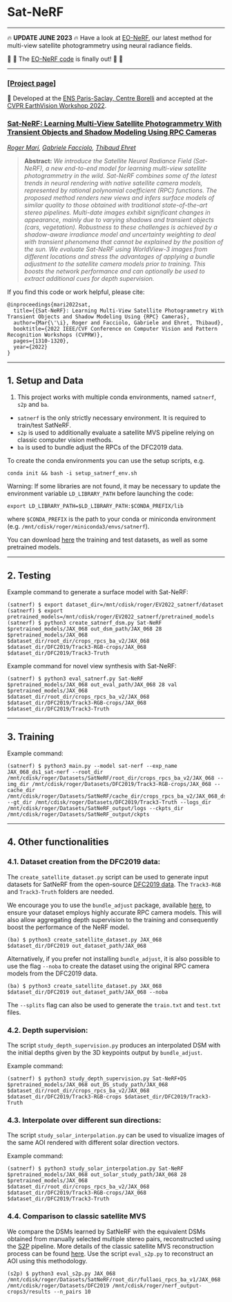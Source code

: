 # Sat-NeRF
---
:fire: **UPDATE JUNE 2023** :fire: Have a look at [EO-NeRF](https://rogermm14.github.io/eonerf/), our latest method for multi-view satellite photogrammetry using neural radiance fields.

:tada: :tada: The [EO-NeRF code](https://github.com/rogermm14/eonerf_code) is finally out! :tada: :tada:

---

### [[Project page]](https://centreborelli.github.io/satnerf)

:wrench: Developed at the [ENS Paris-Saclay, Centre Borelli](https://www.centreborelli.fr/) and accepted at the [CVPR EarthVision Workshop 2022](https://www.grss-ieee.org/events/earthvision-2022/).

### [Sat-NeRF: Learning Multi-View Satellite Photogrammetry With Transient Objects and Shadow Modeling Using RPC Cameras](https://openaccess.thecvf.com/content/CVPR2022W/EarthVision/papers/Mari_Sat-NeRF_Learning_Multi-View_Satellite_Photogrammetry_With_Transient_Objects_and_Shadow_CVPRW_2022_paper.pdf)
*[Roger Marí](https://scholar.google.com/citations?user=TgpSmIsAAAAJ&hl=en), 
[Gabriele Facciolo](http://dev.ipol.im/~facciolo/),
[Thibaud Ehret](https://tehret.github.io/)*

> **Abstract:** *We introduce the Satellite Neural Radiance Field (Sat-NeRF), a new end-to-end model for learning multi-view satellite photogrammetry in the wild. Sat-NeRF combines some of the latest trends in neural rendering with native satellite camera models, represented by rational polynomial coefficient (RPC) functions. The proposed method renders new views and infers surface models of similar quality to those obtained with traditional state-of-the-art stereo pipelines. Multi-date images exhibit significant changes in appearance, mainly due to varying shadows and transient objects (cars, vegetation). Robustness to these challenges is achieved by a shadow-aware irradiance model and uncertainty weighting to deal with transient phenomena that cannot be explained by the position of the sun. We evaluate Sat-NeRF using WorldView-3 images from different locations and stress the advantages of applying a bundle adjustment to the satellite camera models prior to training. This boosts the network performance and can optionally be used to extract additional cues for depth supervision.*

If you find this code or work helpful, please cite:
```
@inproceedings{mari2022sat,
  title={{Sat-NeRF}: Learning Multi-View Satellite Photogrammetry With Transient Objects and Shadow Modeling Using {RPC} Cameras},
  author={Mar{\'\i}, Roger and Facciolo, Gabriele and Ehret, Thibaud},
  booktitle={2022 IEEE/CVF Conference on Computer Vision and Pattern Recognition Workshops (CVPRW)},
  pages={1310-1320},
  year={2022}
}
```

---


## 1. Setup and Data
1. This project works with multiple conda environments, named `satnerf`, `s2p` and `ba`.

- `satnerf` is the only strictly necessary environment. It is required to train/test SatNeRF.
- `s2p` is used to additionally evaluate a satellite MVS pipeline relying on classic computer vision methods.
- `ba` is used to bundle adjust the RPCs of the DFC2019 data. 

To create the conda environments you can use the setup scripts, e.g.
```
conda init && bash -i setup_satnerf_env.sh
```

Warning: If some libraries are not found, it may be necessary to update the environment variable `LD_LIBRARY_PATH` before launching the code:
```
export LD_LIBRARY_PATH=$LD_LIBRARY_PATH:$CONDA_PREFIX/lib
```
where `$CONDA_PREFIX` is the path to your conda or miniconda environment (e.g. `/mnt/cdisk/roger/miniconda3/envs/satnerf`).

You can download [here](https://github.com/centreborelli/satnerf/releases/tag/EarthVision2022) the training and test datasets, as well as some pretrained models.

---

## 2. Testing

Example command to generate a surface model with Sat-NeRF:
```shell
(satnerf) $ export dataset_dir=/mnt/cdisk/roger/EV2022_satnerf/dataset
(satnerf) $ export pretrained_models=/mnt/cdisk/roger/EV2022_satnerf/pretrained_models
(satnerf) $ python3 create_satnerf_dsm.py Sat-NeRF $pretrained_models/JAX_068 out_dsm_path/JAX_068 28 $pretrained_models/JAX_068 $dataset_dir/root_dir/crops_rpcs_ba_v2/JAX_068 $dataset_dir/DFC2019/Track3-RGB-crops/JAX_068 $dataset_dir/DFC2019/Track3-Truth
```

Example command for novel view synthesis with Sat-NeRF:
```shell
(satnerf) $ python3 eval_satnerf.py Sat-NeRF $pretrained_models/JAX_068 out_eval_path/JAX_068 28 val $pretrained_models/JAX_068 $dataset_dir/root_dir/crops_rpcs_ba_v2/JAX_068 $dataset_dir/DFC2019/Track3-RGB-crops/JAX_068 $dataset_dir/DFC2019/Track3-Truth
```
---

## 3. Training

Example command:
```shell
(satnerf) $ python3 main.py --model sat-nerf --exp_name JAX_068_ds1_sat-nerf --root_dir /mnt/cdisk/roger/Datasets/SatNeRF/root_dir/crops_rpcs_ba_v2/JAX_068 --img_dir /mnt/cdisk/roger/Datasets/DFC2019/Track3-RGB-crops/JAX_068 --cache_dir /mnt/cdisk/roger/Datasets/SatNeRF/cache_dir/crops_rpcs_ba_v2/JAX_068_ds1 --gt_dir /mnt/cdisk/roger/Datasets/DFC2019/Track3-Truth --logs_dir /mnt/cdisk/roger/Datasets/SatNeRF_output/logs --ckpts_dir /mnt/cdisk/roger/Datasets/SatNeRF_output/ckpts
```
---



## 4. Other functionalities


### 4.1. Dataset creation from the DFC2019 data:

The `create_satellite_dataset.py` script can be used to generate input datasets for SatNeRF from the open-source [DFC2019 data](https://ieee-dataport.org/open-access/data-fusion-contest-2019-dfc2019). The `Track3-RGB` and `Track3-Truth` folders are needed.

We encourage you to use the `bundle_adjust` package, available [here](https://github.com/centreborelli/sat-bundleadjust), to ensure your dataset employs highly accurate RPC camera models. This will also allow aggregating depth supervision to the training and consequently boost the performance of the NeRF model.
```shell
(ba) $ python3 create_satellite_dataset.py JAX_068 $dataset_dir/DFC2019 out_dataset_path/JAX_068
```

Alternatively, if you prefer not installing `bundle_adjust`, it is also possible to use the flag `--noba` to create the dataset using the original RPC camera models from the DFC2019 data.
```shell
(ba) $ python3 create_satellite_dataset.py JAX_068 $dataset_dir/DFC2019 out_dataset_path/JAX_068 --noba
```
The `--splits` flag can also be used to generate the `train.txt` and `test.txt` files.

### 4.2. Depth supervision:

The script `study_depth_supervision.py` produces an interpolated DSM with the initial depths given by the 3D keypoints output by `bundle_adjust`.

Example command:
```shell
(satnerf) $ python3 study_depth_supervision.py Sat-NeRF+DS $pretrained_models/JAX_068 out_DS_study_path/JAX_068 $dataset_dir/root_dir/crops_rpcs_ba_v2/JAX_068 $dataset_dir/DFC2019/Track3-RGB-crops $dataset_dir/DFC2019/Track3-Truth
```


### 4.3. Interpolate over different sun directions:

The script `study_solar_interpolation.py` can be used to visualize images of the same AOI rendered with different solar direction vectors.

Example command:
```shell
(satnerf) $ python3 study_solar_interpolation.py Sat-NeRF $pretrained_models/JAX_068 out_solar_study_path/JAX_068 28 $pretrained_models/JAX_068 $dataset_dir/root_dir/crops_rpcs_ba_v2/JAX_068 $dataset_dir/DFC2019/Track3-RGB-crops/JAX_068 $dataset_dir/DFC2019/Track3-Truth
```


### 4.4. Comparison to classic satellite MVS
We compare the DSMs learned by SatNeRF with the equivalent DSMs obtained from manually selected multiple stereo pairs, reconstructed using the [S2P](https://github.com/centreborelli/s2p) pipeline.
More details of the classic satellite MVS reconstruction process can be found [here](https://openaccess.thecvf.com/content_cvpr_2017_workshops/w18/html/Facciolo_Automatic_3D_Reconstruction_CVPR_2017_paper.html).
Use the script `eval_s2p.py` to reconstruct an AOI using this methodology.
```shell
(s2p) $ python3 eval_s2p.py JAX_068 /mnt/cdisk/roger/Datasets/SatNeRF/root_dir/fullaoi_rpcs_ba_v1/JAX_068 /mnt/cdisk/roger/Datasets/DFC2019 /mnt/cdisk/roger/nerf_output-crops3/results --n_pairs 10
```
